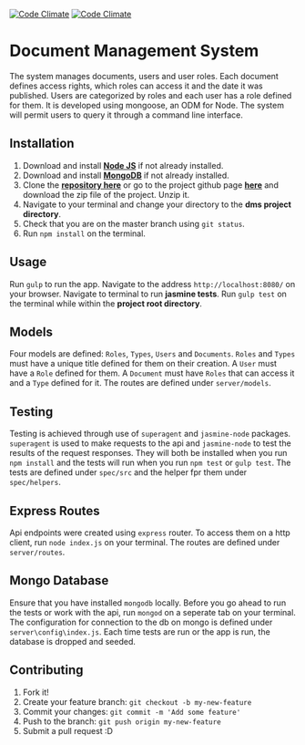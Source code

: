 [![Code Climate](https://codeclimate.com/github/andela-hkoske/dms_fs/badges/gpa.svg)](https://codeclimate.com/github/andela-hkoske/dms_fs)
[![Code Climate](https://codeclimate.com/github/andela-hkoske/dms_fs/badges/coverage.svg)](https://codeclimate.com/github/andela-hkoske/dms_fs)
# Document Management System
The system manages documents, users and user roles. Each document defines access rights, which roles can access it and the date it was published. Users are categorized by roles and each user has a role defined for them.
It is developed using ​mongoose​, an ODM for Node. The system will permit users to query it through a command line interface.

## Installation

1. Download and install [**Node JS**](https://nodejs.org/en/) if not already installed.
1. Download and install [**MongoDB**](https://www.mongodb.org/) if not already installed.
1. Clone the [**repository here**](https://github.com/andela-hkoske/dms.git) or go to the project github page [**here**](https://github.com/andela-hkoske/dms/) and download the zip file of the project. Unzip it.
1. Navigate to your terminal and change your directory to the **dms project directory**.
1. Check that you are on the master branch using `git status`.
1. Run `npm install` on the terminal.

## Usage

Run `gulp` to run the app.
Navigate to the address `http://localhost:8080/` on your browser.
Navigate to terminal to run **jasmine tests**.
Run `gulp test` on the terminal while within the **project root directory**.

## Models

Four models are defined: `Roles`, `Types`, `Users` and `Documents`. `Roles` and `Types` must have a unique title defined for them on their creation. A `User` must have a `Role` defined for them. A `Document` must have `Roles` that can access it and a `Type` defined for it. The routes are defined under `server/models`.

## Testing

Testing is achieved through use of `superagent` and `jasmine-node` packages. `superagent` is used to make requests to the api and `jasmine-node` to test the results of the request responses. They will both be installed when you run `npm install` and the tests will run when you run `npm test` or `gulp test`. The tests are defined under `spec/src` and the helper fpr them under `spec/helpers`.

## Express Routes

Api endpoints were created using `express` router. To access them on a http client, run `node index.js` on your terminal. The routes are defined under `server/routes`.

## Mongo Database

Ensure that you have installed `mongodb` locally. Before you go ahead to run the tests or work with the api, run `mongod` on a seperate tab on your terminal. The configuration for connection to the db on mongo is defined under `server\config\index.js`. Each time tests are run or the app is run, the database is dropped and seeded.

## Contributing

1. Fork it!
1. Create your feature branch: `git checkout -b my-new-feature`
1. Commit your changes: `git commit -m 'Add some feature'`
1. Push to the branch: `git push origin my-new-feature`
1. Submit a pull request :D
